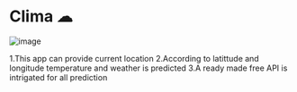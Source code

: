 


# Clima ☁



![image](https://user-images.githubusercontent.com/55844514/199514178-c0fa3a14-39fb-4f7b-a8f5-1e34460bc506.png)



1.This app   can provide current location
2.According to latittude and longitude temperature and weather is predicted
3.A ready made free API is intrigated for all prediction


